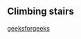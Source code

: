 <h2>Climbing stairs</h2>
<a href="https://www.geeksforgeeks.org/batch/dsa-python-self-paced/track/DSASPPY-Dynamic-Programming/problem/count-ways-to-reach-the-nth-stair-1587115620">geeksforgeeks</a>
